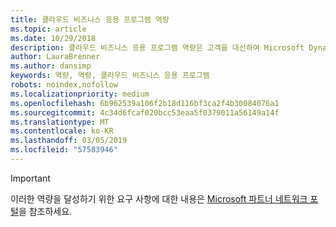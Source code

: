 ```yaml
---
title: 클라우드 비즈니스 응용 프로그램 역량
ms.topic: article
ms.date: 10/29/2018
description: 클라우드 비즈니스 응용 프로그램 역량은 고객을 대신하여 Microsoft Dynamics 365를 전문적으로 배포 및 관리하는 파트너를 위한 역량입니다.
author: LauraBrenner
ms.author: dansimp
keywords: 역량, 역량, 클라우드 비즈니스 응용 프로그램
robots: noindex,nofollow
ms.localizationpriority: medium
ms.openlocfilehash: 6b962539a106f2b18d116bf3ca2f4b30084076a1
ms.sourcegitcommit: 4c34d6fcaf020bcc53eaa5f0379011a56149a14f
ms.translationtype: MT
ms.contentlocale: ko-KR
ms.lasthandoff: 03/05/2019
ms.locfileid: "57583946"
---
```

>[!IMPORTANT]
>이러한 역량을 달성하기 위한 요구 사항에 대한 내용은 [Microsoft 파트너 네트워크 포털](https://partner.microsoft.com/membership/competencies)을 참조하세요.

<!--

# Cloud Business Applications 

The Cloud Business Applications competency is for partners who specialize in deployment and management of Microsoft Dynamics 365 for their customers.

- [Enterprise Customer Engagement option](#enterprise-customer-engagement-option)
- [Enterprise Operations option](#enterprise-operations-option)

The Cloud Business Applications competency helps you focus and grow your business and close deals. Microsoft Dynamics 365 has a wide range of functional and technical certifications across the Cloud Business Applications competency.  

The functional certifications will prepare your functional roles for the entire solution that you plan to sell, demo, implement, or develop. The solution will not only include the Dynamics 365 business applications but also the entire Microsoft stack including products such as Azure, Office 365 and LinkedIn. When customers use Dynamics 365 they will have the opportunity to use everything that Microsoft has to offer. 

The Cloud Business Applications competency supports partners in having a unique proposition and allows them to differentiate in the marketplace with a choice of functional certifications. The technical certifications will support your technical roles on topics such as customization and configuration as well as deployment and development. 

You can also celebrate your individual employee accomplishments along the way with digital badging which recognizes and differentiates your achievements in real time. [Learn more](https://www.microsoft.com/en-us/learning/badges.aspx).  


## Enterprise Customer Engagement option
The Enterprise Customer Engagement option is ideal for partners engaging with enterprise customers. Complete all the steps within to attain the Cloud Business Applications competency.

### Silver
1. Your organization must meet the following performance thresholds.

    - **Developed Markets**

        - Partner must have earned at least US$100,000 Cloud Revenue - Net New Revenue in the TTM (trailing twelve months) period.
    
    - **Developing Markets**

        - Partner must have earned at least US$50,000 Cloud Revenue -  Net New Revenue in the TTM period.

    - Meet the revenue thresholds for Dynamics 365 Customer Engagement Plan (formerly Plan 1) and its associated applications.
    - For these customers, you have to be associated as Digital Partner of Record.
    - [Learn more](https://partner.microsoft.com/en-us/membership/digital-partner-of-record) about these associations.

2. Your organization must have at least **5** individuals pass the exam requirements.

    - **5** individuals must pass all of the following technical exams:
        - [MB2-715](https://www.microsoft.com/en-us/learning/exam-mb2-715.aspx): Microsoft Dynamics 365 customer engagement Online Deployment
        - [MB2-716](https://www.microsoft.com/en-us/learning/exam-mb2-716.aspx): Microsoft Dynamics 365 Customization and Configuration
    
    **AND**
    
    - The same or different **5** individuals must pass one of the following functional exams:
        - [MB2-717](https://www.microsoft.com/en-us/learning/exam-mb2-717.aspx): Microsoft Dynamics 365 for Sales
        - [MB2-718](https://www.microsoft.com/en-us/learning/exam-mb2-718.aspx): Microsoft Dynamics 365 for Customer Service
        - [MB2-877](https://www.microsoft.com/en-us/learning/exam-MB2-877.aspx): Microsoft Dynamics 365 for Field Service
*New exam available from December 2017

### Gold
1. Your organization must meet the following performance thresholds.

    - **Developed Markets**
    
        - Partner must have earned at least US$300,000 Cloud Revenue -  Net New Revenue in the TTM (trailing twelve months) period.

    - **Developing Markets**

        - Partner must have earned at least US$150,000 Cloud Revenue -  Net New Revenue in the TTM period.
  
    - Meet the revenue thresholds for Dynamics 365 Customer Engagement Plan and its associated applications. 
    - For these customers, you have to be associated as Digital Partner of Record.
    - [Learn more](https://partner.microsoft.com/en-us/membership/digital-partner-of-record) about these associations.  

2. Your organization must have at least **15** individuals pass the exam requirements.

    - **15** individuals must pass all of the following technical exams:
        - [MB2-715](https://www.microsoft.com/en-us/learning/exam-mb2-715.aspx): Microsoft Dynamics 365 customer engagement Online Deployment
        - [MB2-716](https://www.microsoft.com/en-us/learning/exam-mb2-716.aspx): Microsoft Dynamics 365 Customization and Configuration
    
    **AND**

    - The same or different **15** individuals must pass one of the following exams:
        - [MB2-717](https://www.microsoft.com/en-us/learning/exam-mb2-717.aspx): Microsoft Dynamics 365 for Sales
        - [MB2-718](https://www.microsoft.com/en-us/learning/exam-mb2-718.aspx): Microsoft Dynamics 365 for Customer Service
        - [MB2-877](https://www.microsoft.com/en-us/learning/exam-MB2-877.aspx): Microsoft Dynamics 365 for Field Service 

## Enterprise Operations option

The Enterprise Operations option is ideal for partners engaging with enterprise customers, especially on the Dynamics 365 Unified Operations Plan. Complete all the steps within to attain the Cloud Business Applications competency.

### Silver
1. Your organization must meet the following performance thresholds.

    - **Developed Markets**
    
        - Partner must have earned at least US$100,000 Revenue from Dynamics 365 Enterprise Plan (formerly Plan 2), Unified Operations Plan and its associated applications, and AX 2012 On-Premises or Dynamics 365 for Operations (On-Premises)

        - Partner must have earned a minimum of US$25,000 Cloud Revenue, Net New Revenue in the TTM period from Dynamics 365 Enterprise Plan (formerly Plan 2) and Unified Operations Plan and its associated applications. 
  
    - **Developing Markets**

        - Partner must have earned at least US$50,000 Revenue from Dynamics 365 Enterprise Plan (formerly Plan 2), Unified Operations Plan and its associated applications, and AX 2012 On-Premises or Dynamics 365 for Operations (On-Premises)

        - Partner must have earned a minimum of US$12,000 Cloud Revenue, Net New Revenue in the TTM period from Dynamics 365 Enterprise Plan (formerly Plan 2) and Unified Operations Plan and its associated applications 
      
    - For these customers, you have to be associated as Digital Partner of Record.
    - [Learn more](https://partner.microsoft.com/en-us/membership/digital-partner-of-record) about these associations.  

2. Your organization must have **5** individuals pass the exam requirements.
 
    - **5** individuals  must pass all the following technical exams:
        - [MB6-894](https://www.microsoft.com/en-us/learning/exam-MB6-894.aspx): Development, Extensions and Deployment for Microsoft Dynamics 365 for Finance and Operations* 
        - [70-535](https://www.microsoft.com/en-us/learning/exam-70-534.aspx): Architecting Microsoft Azure Solutions
    
    **AND**

    - The same or different **5** individuals must pass one the following functional exams: 
        - [MB6-895](https://www.microsoft.com/en-us/learning/exam-MB6-895.aspx): Financial Management in Microsoft Dynamics 365 for Finance and Operations
        - [MB6-896](https://www.microsoft.com/en-us/learning/exam-mb6-896.aspx): Distribution and Trade in Microsoft Dynamics 365 for Finance and Operations
        - [MB6-897](https://www.microsoft.com/en-us/learning/exam-mb6-897.aspx): Microsoft Dynamics 365 for Retail 
        
*New exam available from December 2017

### Gold

1. Your organization must meet the following performance thresholds.

    - **Developed Markets**

        - Partner must have earned at least US$300,000 Revenue from Dynamics 365 Enterprise Plan (formerly Plan 2), Unified Operations Plan and its associated applications, and AX 2012 On-Premises or Dynamics 365 for Operations (On-Premises)

        - Partner must have earned a minimum of US$75,000 Cloud Revenue, Net New Revenue in the TTM period from Dynamics 365 Enterprise Plan (formerly Plan 2) and Unified Operations Plan and its associated applications. 

    - **Developing Markets**

        - Partner must have earned at least US$150,000 Revenue from Dynamics 365 Enterprise Plan (formerly Plan 2), Unified Operations Plan and its associated applications, and AX 2012 On-Premise or Dynamics 365 for Operations (On-Premises)

        - Partner must have earned a minimum of US$37,000 Cloud Revenue, Net New Revenue in the TTM period from Dynamics 365 Enterprise Plan (formerly Plan 2) and Unified Operations Plan and its associated applications. 

    - For these customers, you have to be associated as Digital Partner of Record.
    - [Learn more](https://partner.microsoft.com/en-us/membership/digital-partner-of-record) about these associations.  


2. Your organization must have at least **15** individuals pass the exam requirements.

   - **15** individuals must pass all of the following technical exams: 

        - MB6-894: Development, Extensions and Deployment for Dynamics 365 Finance and Operations, Enterprise edition (Available in November 2017)

    - **15** individuals must pass all the following exams:
        - [MB6-894](https://www.microsoft.com/en-us/learning/exam-MB6-894.aspx): Development, Extensions and Deployment for Microsoft Dynamics 365 for Finance and Operations* 
        - [70-535](https://www.microsoft.com/en-us/learning/exam-70-534.aspx): Architecting Microsoft Azure Solutions 

    **AND** 

    - The same or different **15** individuals must pass one the following functional exams: 
        - [MB6-895](https://www.microsoft.com/en-us/learning/exam-MB6-895.aspx): Financial Management in Microsoft Dynamics 365 for Finance and Operations
        - [MB6-896](https://www.microsoft.com/en-us/learning/exam-mb6-896.aspx): Distribution and Trade in Microsoft Dynamics 365 for Finance and Operations
        - [MB6-897](https://www.microsoft.com/en-us/learning/exam-mb6-897.aspx): Microsoft Dynamics 365 for Retail

*New exam available from December 2017
-->